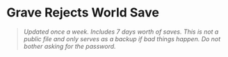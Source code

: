 # Grave Rejects World Save
> *Updated once a week. Includes 7 days worth of saves.*
> *This is not a public file and only serves as a backup if bad things happen.*
> *Do not bother asking for the password.*
